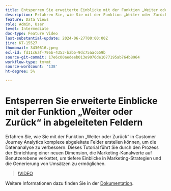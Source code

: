 ```yaml
---
title: Entsperren Sie erweiterte Einblicke mit der Funktion „Weiter oder Zurück“ in abgeleiteten Feldern
description: Erfahren Sie, wie Sie mit der Funktion „Weiter oder Zurück“ in Customer Journey Analytics komplexe abgeleitete Felder erstellen können, um die Datenanalyse zu verbessern. Dieses Tutorial führt Sie durch den Prozess der Einrichtung einer neuen Dimension, die Marketing-Kanalwerte auf Benutzerebene verkettet, um tiefere Einblicke in Marketing-Strategien und die Generierung von Umsätzen zu ermöglichen.
feature: Data Views
role: Admin, User
level: Intermediate
doc-type: Feature Video
last-substantial-update: 2024-06-27T00:00:00Z
jira: KT-15527
thumbnail: 3430616.jpeg
exl-id: fd11c6af-796b-4353-bab5-9dc75aac659b
source-git-commit: 17e6c00aedeeb013e9076de1077195ab764b8964
workflow-type: tm+mt
source-wordcount: '138'
ht-degree: 5%

---
```


# Entsperren Sie erweiterte Einblicke mit der Funktion „Weiter oder Zurück“ in abgeleiteten Feldern

Erfahren Sie, wie Sie mit der Funktion „Weiter oder Zurück“ in Customer Journey Analytics komplexe abgeleitete Felder erstellen können, um die Datenanalyse zu verbessern. Dieses Tutorial führt Sie durch den Prozess der Einrichtung einer neuen Dimension, die Marketing-Kanalwerte auf Benutzerebene verkettet, um tiefere Einblicke in Marketing-Strategien und die Generierung von Umsätzen zu ermöglichen.

>[!VIDEO](https://video.tv.adobe.com/v/3430616/?learn=on)

Weitere Informationen dazu finden Sie in der [Dokumentation](https://experienceleague.adobe.com/de/docs/analytics-platform/using/cja-dataviews/derived-fields).
